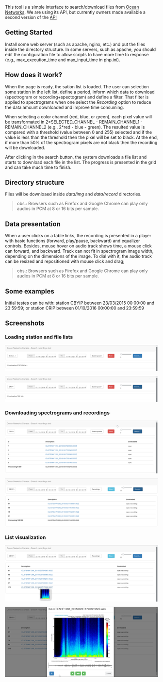 
This tool is a simple interface to search/download files from [Ocean Networks](https://www.oceannetworks.ca/).
We are using its API, but currently owners made available a second version of the [API](https://wiki.oceannetworks.ca/display/O2A/Oceans+2.0+API+Home)

## Getting Started

Install some web server (such as apache, nginx, etc.) and put the files inside the directory structure.
In some servers, such as apache, you should edit the configuration file to allow scripts to have more time to response (e.g., max_execution_time and max_input_time in php.ini).

## How does it work?

When the page is ready, the sation list is loaded.
The user can selection some station in the left list, define a period, inform which data to download (spectrogram or recording+spectogram) and define a filter.
That filter is applied to spectrograms when one select the *Recording* option to reduce the data amount downloaded and improve time consuming.

When selecting a color channel (red, blue, or green), each pixel value will be transformated in 2\*SELECTED_CHANNEL - REMAIN_CHANNEL1 - REMAIN_CHANNEL2 (e.g., 2\*red - blue - green).
The resulted value is compared with a threshold (value between 0 and 255) selected and if the value is less than the threshold then the pixel will be set to black.
At the end, if more than 50\% of the spectrogram pixels are not black then the recording will be downloaded.

After clicking in the search button, the system downloads a file list and starts to download each file in the list.
The progress is presented in the grid and can take much time to finish.

## Directory structure

Files will be downloaed inside *data/img* and *data/record* directories. 

> obs.: Browsers such as Firefox and Google Chrome can play only audios in PCM at 8 or 16 bits per sample.

## Data presentation

When a user clicks on a table links, the recording is presented in a player with basic functions (forward, play/pause, backward) and equalizer controls. 
Besides, mouse hover on audio track shows time,
a mouse click can forward, and backward. 
Track can not fit in spectrogram image width, depending on the dimensions of the image.
To dial with it, the audio track can be resized and repositioned with mouse click and drag;

> obs.: Browsers such as Firefox and Google Chrome can play only audios in PCM at 8 or 16 bits per sample.

## Some examples

Initial testes can be with: station CBYIP between 23/03/2015 00:00:00 and 23:59:59; or station CRIP between 01/10/2016 00:00:00 and 23:59:59

## Screenshots

### Loading station and file lists

![xHiPP toolbox](img/screen1.png)

![xHiPP toolbox](img/screen2.png)

### Downloading spectrograms and recordings

![xHiPP main visions](img/screen3.png)

![xHiPP main visions](img/screen4.png)

### List visualization

![xHiPP data visualization](img/screen5.png)

![xHiPP data visualization](img/screen6.png)
